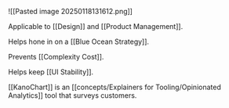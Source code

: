 
![[Pasted image 20250118131612.png]]

Applicable to [[Design]] and [[Product Management]].  

Helps hone in on a [[Blue Ocean Strategy]].  

Prevents [[Complexity Cost]].

Helps keep [[UI Stability]].

[[KanoChart]] is an [[concepts/Explainers for Tooling/Opinionated Analytics]] tool that surveys customers.  
